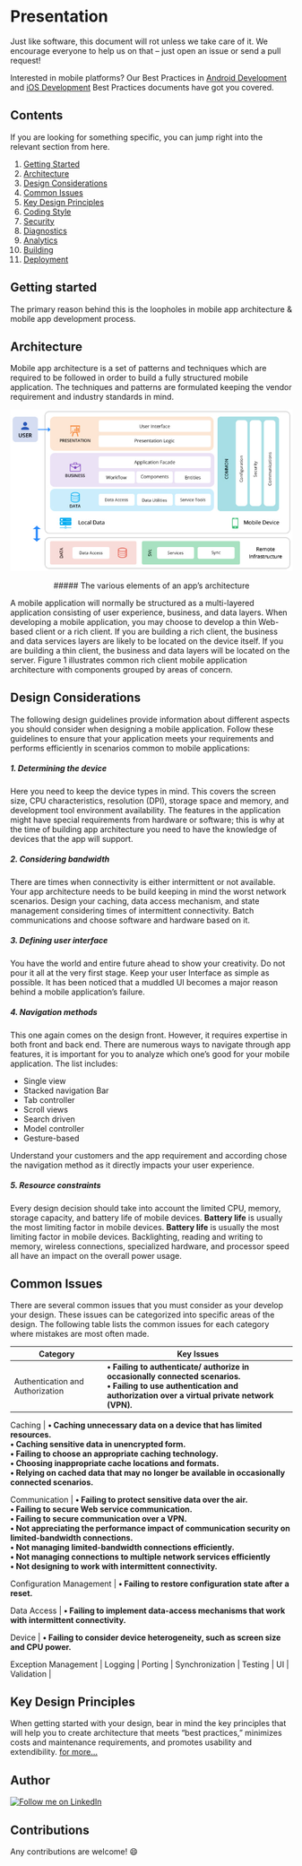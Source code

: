 # Presentation

Just like software, this document will rot unless we take care of it. We encourage everyone to help us on that – just open an issue or send a pull request!

Interested in mobile platforms? Our Best Practices in [Android Development](https://github.com/laanayabdrzak/Mobile-Application-Guidelines-V1/blob/master/android-best-practices.md) and [iOS Development](https://github.com/laanayabdrzak/Mobile-Application-Guidelines-V1/blob/master/ios-best-practices.md) Best Practices documents have got you covered.


## Contents

If you are looking for something specific, you can jump right into the relevant section from here.

1. [Getting Started](#getting-started)
1. [Architecture](#architecture)
1. [Design Considerations](#design-considerations)
1. [Common Issues](#common-issues)
1. [Key Design Principles](#key-design-principles)
1. [Coding Style](#coding-style)
1. [Security](#security)
1. [Diagnostics](#diagnostics)
1. [Analytics](#analytics)
1. [Building](#building)
1. [Deployment](#deployment)


## Getting started

The primary reason behind this is the loopholes in mobile app architecture & mobile app development process.

## Architecture

Mobile app architecture is a set of patterns and techniques which are required to be followed in order to build a fully structured mobile application. The techniques and patterns are formulated keeping the vendor requirement and industry standards in mind.

![Mobile Architecture](https://github.com/laanayabdrzak/Mobile-Application-Guidelines-V1/blob/master/mobile-app-architectures.jpg)

<p style="text-align: center;"> ##### The various elements of an app’s architecture</p>

A mobile application will normally be structured as a multi-layered application consisting of user experience, business, and data layers. When developing a mobile application, you may choose to develop a thin Web-based client or a rich client. If you are building a rich client, the business and data services layers are likely to be located on the device itself. If you are building a thin client, the business and data layers will be located on the server. Figure 1 illustrates common rich client mobile application architecture with components grouped by areas of concern.

## Design Considerations

The following design guidelines provide information about different aspects you should consider when designing a mobile application. Follow these guidelines to ensure that your application meets your requirements and performs efficiently in scenarios common to mobile applications:

##### 1. Determining the device
Here you need to keep the device types in mind. This covers the screen size, CPU characteristics, resolution (DPI), storage space and   memory, and development tool environment availability.
The features in the application might have special requirements from hardware or software; this is why at the time of building app architecture you need to have the knowledge of devices that the app will support.

##### 2. Considering bandwidth
There are times when connectivity is either intermittent or not available. Your app architecture needs to be build keeping in mind the worst network scenarios. Design your caching, data access mechanism, and state management considering times of intermittent connectivity. Batch communications and choose software and hardware based on it.

##### 3. Defining user interface
You have the world and entire future ahead to show your creativity. Do not pour it all at the very first stage. Keep your user Interface as simple as possible. It has been noticed that a muddled UI becomes a major reason behind a mobile application’s failure.

##### 4. Navigation methods
This one again comes on the design front. However, it requires expertise in both front and back end. There are numerous ways to navigate through app features, it is important for you to analyze which one’s good for your mobile application. The list includes:

 - Single view
 - Stacked navigation Bar
 - Tab controller
 - Scroll views
 - Search driven
 - Model controller
 - Gesture-based
 
Understand your customers and the app requirement and according chose the navigation method as it directly impacts your user experience.

##### 5. Resource constraints
Every design decision should take into account the limited CPU, memory, storage capacity, and battery life of mobile devices. **Battery life** is usually the most limiting factor in mobile devices. **Battery life** is usually the most limiting factor in mobile devices. Backlighting, reading and writing to memory, wireless connections, specialized hardware, and processor speed all have an impact on the overall power usage. 

## Common Issues
There are several common issues that you must consider as your develop your design. These issues can be categorized into specific areas of the design. The following table lists the common issues for each category where mistakes are most often made.

Category | Key Issues
------------ | -------------
Authentication and Authorization | **• Failing to authenticate/ authorize in occasionally connected scenarios.**<br>**• Failing to use authentication and authorization over a virtual private network (VPN).**<br>

Caching | **• Caching unnecessary data on a device that has limited resources. **<br>**• Caching sensitive data in unencrypted form.** <br>**• Failing to choose an appropriate caching technology.** <br>**• Choosing inappropriate cache locations and formats.** <br>**• Relying on cached data that may no longer be available in occasionally connected scenarios.**

Communication | **• Failing to protect sensitive data over the air.**<br>**• Failing to secure Web service communication.**<br>**• Failing to secure communication over a VPN.**<br>**• Not appreciating the performance impact of communication security on limited-bandwidth connections.**<br>**• Not managing limited-bandwidth connections efficiently.**<br>**• Not managing connections to multiple network services efficiently**<br>**• Not designing to work with intermittent connectivity.**

Configuration Management | **• Failing to restore configuration state after a reset.**

Data Access | **• Failing to implement data-access mechanisms that work with intermittent connectivity.**

Device | **• Failing to consider device heterogeneity, such as screen size and CPU power.**

Exception Management |
Logging |
Porting |
Synchronization |
Testing |
UI |
Validation |
                                

## Key Design Principles
When getting started with your design, bear in mind the key principles that will help you to create architecture that meets “best practices,” minimizes costs and maintenance requirements, and promotes usability and extendibility. [for more...](https://android.jlelse.eu/android-development-the-solid-principles-3b5779b105d2)
## Author

<a href="https://www.linkedin.com/in/laanayabdrzak">
  <img alt="Follow me on LinkedIn"
       src="https://raw.githubusercontent.com/florent37/DaVinci/master/mobile/src/main/res/drawable-hdpi/linkedin.png" />
</a>

## Contributions
 
 Any contributions are welcome! :smile:
